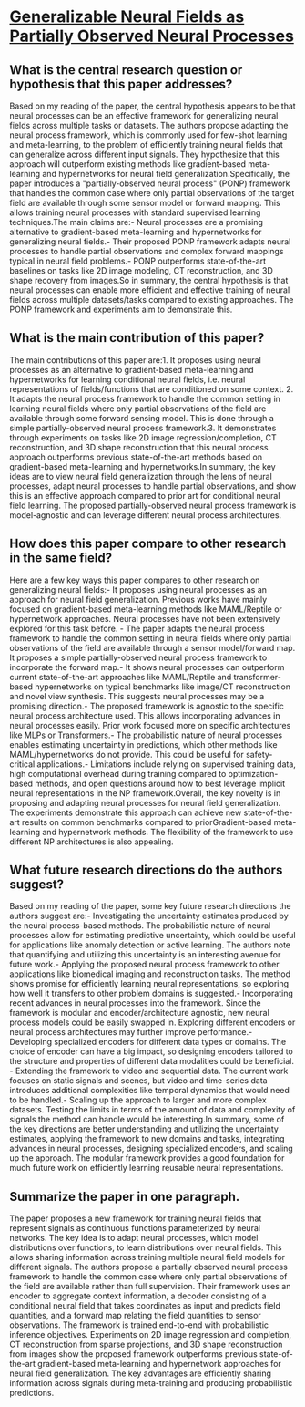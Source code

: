 # [Generalizable Neural Fields as Partially Observed Neural Processes](https://arxiv.org/abs/2309.06660)

## What is the central research question or hypothesis that this paper addresses?

Based on my reading of the paper, the central hypothesis appears to be that neural processes can be an effective framework for generalizing neural fields across multiple tasks or datasets. The authors propose adapting the neural process framework, which is commonly used for few-shot learning and meta-learning, to the problem of efficiently training neural fields that can generalize across different input signals. They hypothesize that this approach will outperform existing methods like gradient-based meta-learning and hypernetworks for neural field generalization.Specifically, the paper introduces a "partially-observed neural process" (PONP) framework that handles the common case where only partial observations of the target field are available through some sensor model or forward mapping. This allows training neural processes with standard supervised learning techniques.The main claims are:- Neural processes are a promising alternative to gradient-based meta-learning and hypernetworks for generalizing neural fields.- Their proposed PONP framework adapts neural processes to handle partial observations and complex forward mappings typical in neural field problems.- PONP outperforms state-of-the-art baselines on tasks like 2D image modeling, CT reconstruction, and 3D shape recovery from images.So in summary, the central hypothesis is that neural processes can enable more efficient and effective training of neural fields across multiple datasets/tasks compared to existing approaches. The PONP framework and experiments aim to demonstrate this.


## What is the main contribution of this paper?

The main contributions of this paper are:1. It proposes using neural processes as an alternative to gradient-based meta-learning and hypernetworks for learning conditional neural fields, i.e. neural representations of fields/functions that are conditioned on some context. 2. It adapts the neural process framework to handle the common setting in learning neural fields where only partial observations of the field are available through some forward sensing model. This is done through a simple partially-observed neural process framework.3. It demonstrates through experiments on tasks like 2D image regression/completion, CT reconstruction, and 3D shape reconstruction that this neural process approach outperforms previous state-of-the-art methods based on gradient-based meta-learning and hypernetworks.In summary, the key ideas are to view neural field generalization through the lens of neural processes, adapt neural processes to handle partial observations, and show this is an effective approach compared to prior art for conditional neural field learning. The proposed partially-observed neural process framework is model-agnostic and can leverage different neural process architectures.


## How does this paper compare to other research in the same field?

Here are a few key ways this paper compares to other research on generalizing neural fields:- It proposes using neural processes as an approach for neural field generalization. Previous works have mainly focused on gradient-based meta-learning methods like MAML/Reptile or hypernetwork approaches. Neural processes have not been extensively explored for this task before. - The paper adapts the neural process framework to handle the common setting in neural fields where only partial observations of the field are available through a sensor model/forward map. It proposes a simple partially-observed neural process framework to incorporate the forward map.- It shows neural processes can outperform current state-of-the-art approaches like MAML/Reptile and transformer-based hypernetworks on typical benchmarks like image/CT reconstruction and novel view synthesis. This suggests neural processes may be a promising direction.- The proposed framework is agnostic to the specific neural process architecture used. This allows incorporating advances in neural processes easily. Prior work focused more on specific architectures like MLPs or Transformers.- The probabilistic nature of neural processes enables estimating uncertainty in predictions, which other methods like MAML/hypernetworks do not provide. This could be useful for safety-critical applications.- Limitations include relying on supervised training data, high computational overhead during training compared to optimization-based methods, and open questions around how to best leverage implicit neural representations in the NP framework.Overall, the key novelty is in proposing and adapting neural processes for neural field generalization. The experiments demonstrate this approach can achieve new state-of-the-art results on common benchmarks compared to priorGradient-based meta-learning and hypernetwork methods. The flexibility of the framework to use different NP architectures is also appealing.


## What future research directions do the authors suggest?

Based on my reading of the paper, some key future research directions the authors suggest are:- Investigating the uncertainty estimates produced by the neural process-based methods. The probabilistic nature of neural processes allow for estimating predictive uncertainty, which could be useful for applications like anomaly detection or active learning. The authors note that quantifying and utilizing this uncertainty is an interesting avenue for future work.- Applying the proposed neural process framework to other applications like biomedical imaging and reconstruction tasks. The method shows promise for efficiently learning neural representations, so exploring how well it transfers to other problem domains is suggested.- Incorporating recent advances in neural processes into the framework. Since the framework is modular and encoder/architecture agnostic, new neural process models could be easily swapped in. Exploring different encoders or neural process architectures may further improve performance.- Developing specialized encoders for different data types or domains. The choice of encoder can have a big impact, so designing encoders tailored to the structure and properties of different data modalities could be beneficial. - Extending the framework to video and sequential data. The current work focuses on static signals and scenes, but video and time-series data introduces additional complexities like temporal dynamics that would need to be handled.- Scaling up the approach to larger and more complex datasets. Testing the limits in terms of the amount of data and complexity of signals the method can handle would be interesting.In summary, some of the key directions are better understanding and utilizing the uncertainty estimates, applying the framework to new domains and tasks, integrating advances in neural processes, designing specialized encoders, and scaling up the approach. The modular framework provides a good foundation for much future work on efficiently learning reusable neural representations.


## Summarize the paper in one paragraph.

The paper proposes a new framework for training neural fields that represent signals as continuous functions parameterized by neural networks. The key idea is to adapt neural processes, which model distributions over functions, to learn distributions over neural fields. This allows sharing information across training multiple neural field models for different signals. The authors propose a partially observed neural process framework to handle the common case where only partial observations of the field are available rather than full supervision. Their framework uses an encoder to aggregate context information, a decoder consisting of a conditional neural field that takes coordinates as input and predicts field quantities, and a forward map relating the field quantities to sensor observations. The framework is trained end-to-end with probabilistic inference objectives. Experiments on 2D image regression and completion, CT reconstruction from sparse projections, and 3D shape reconstruction from images show the proposed framework outperforms previous state-of-the-art gradient-based meta-learning and hypernetwork approaches for neural field generalization. The key advantages are efficiently sharing information across signals during meta-training and producing probabilistic predictions.
